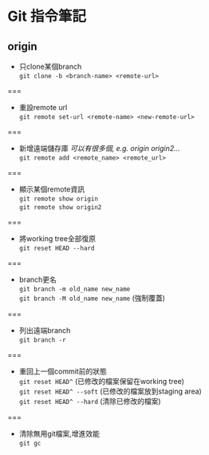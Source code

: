 # Git 指令筆記

## origin
* 只clone某個branch   
`git clone -b <branch-name> <remote-url>`   
   
===
* 重設remote url   
`git remote set-url <remote-name> <new-remote-url>`

===
* 新增遠端儲存庫 _可以有很多個, e.g. origin origin2..._   
`git remote add <remote_name> <remote_url>`

===
* 顯示某個remote資訊   
`git remote show origin`     
`git remote show origin2`   

===
* 將working tree全部復原   
`git reset HEAD --hard`   

===
* branch更名   
`git branch -m old_name new_name`   
`git branch -M old_name new_name` (強制覆蓋)   

===
* 列出遠端branch   
`git branch -r`   

===
* 重回上一個commit前的狀態   
`git reset HEAD^` (已修改的檔案保留在working tree)   
`git reset HEAD^ --soft` (已修改的檔案放到staging area)   
`git reset HEAD^ --hard` (清除已修改的檔案)

===
* 清除無用git檔案,增進效能   
`git gc`   
